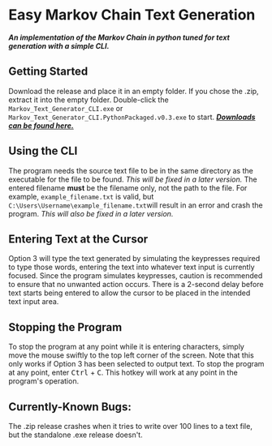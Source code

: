 # Easy Markov Chain Text Generation
***An implementation of the Markov Chain in python tuned for text generation with a simple CLI.***


## Getting Started
Download the release and place it in an empty folder. If you chose the .zip, extract it into the empty folder. Double-click the `Markov_Text_Generator_CLI.exe` or `Markov_Text_Generator_CLI.PythonPackaged.v0.3.exe` to start.
[***Downloads can be found here.***](https://github.com/PhlegethonAcheron/Easy_Markov_Chain_Text_Generation/releases/tag/v0.3-alpha)

## Using the CLI

The program needs the source text file to be in the same directory as the executable for the file to be found. *This will be fixed in a later version.* The entered filename __must__ be the filename only, not the path to the file. For example, `example_filename.txt` is valid, but `C:\Users\Username\example_filename.txt`will result in an error and crash the program. *This will also be fixed in a later version.*

## Entering Text at the Cursor
Option 3 will type the text generated by simulating the keypresses required to type those words, entering the text into whatever text input is currently focused.
Since the program simulates keypresses, caution is recommended to ensure that no unwanted action occurs. There is a 2-second delay before text starts being entered to allow the cursor to be placed in the intended text input area.

## Stopping the Program
To stop the program at any point while it is entering characters, simply move the mouse swiftly to the top left corner of the screen. Note that this only works if Option 3 has been selected to output text.
To stop the program at any point, enter <kbd>Ctrl</kbd> + <kbd>C</kbd>. This hotkey will work at any point in the program's operation.

## Currently-Known Bugs:
The .zip release crashes when it tries to write over 100 lines to a text file, but the standalone .exe release doesn't.
